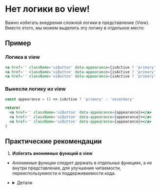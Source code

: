 # Нет логики во view!

Важно избегать внедрения сложной логики в представление (View). Вместо этого, мы можем выделить эту логику в отдельное место:

## Пример

### Логика в view
```jsx
<a href='' className='uiButton' data-appearance={isActive ? 'primary' : 'secondary'}></a>
<a href='' className='uiButton' data-appearance={isActive ? 'primary' : 'secondary'}></a>
<a href='' className='uiButton' data-appearance={isActive ? 'primary' : 'secondary'}></a>
```

### Вынесли логику из view
```jsx
const appearance = () => isActive ? 'primary' : 'secondary'

return(
  <a href='' className='uiButton' data-appearance={appearance}></a>
  <a href='' className='uiButton' data-appearance={appearance}></a>
  <a href='' className='uiButton' data-appearance={appearance}></a>
)
```

## Практические рекомендации

1. **Избегать анонимных функций в view**
- Анонимные функции следует держать в отдельных функциях, а не внутри представления, для улучшения читаемости, переиспользуемости и поддерживаемости кода.

- <details>
	<summary>Детали</summary>

	<details>
	<summary><b>Внутри view</b> - плохо</summary>

	```jsx
	<button onClick={setCount(count + 1);}>Increment</button>
	```

	</details> 

	<details>
	<summary><b>Вынос из view</b> - хорошо</summary>

	```jsx
	const increment = () => {
		setCount(count + 1);
	};
	```

	```jsx
	<button onClick={increment}>Increment</button>
	```

	</details>

</details>
